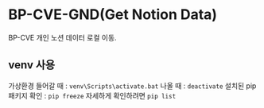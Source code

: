 # BP-CVE-GND(Get Notion Data)
BP-CVE 개인 노션 데이터 로컬 이동.
## venv 사용
가상환경 들어갈 때 : `venv\Scripts\activate.bat` 
나올 때 : `deactivate` 
설치된 pip 패키지 확인 : `pip freeze` 자세하게 확인하려면 `pip list` 
